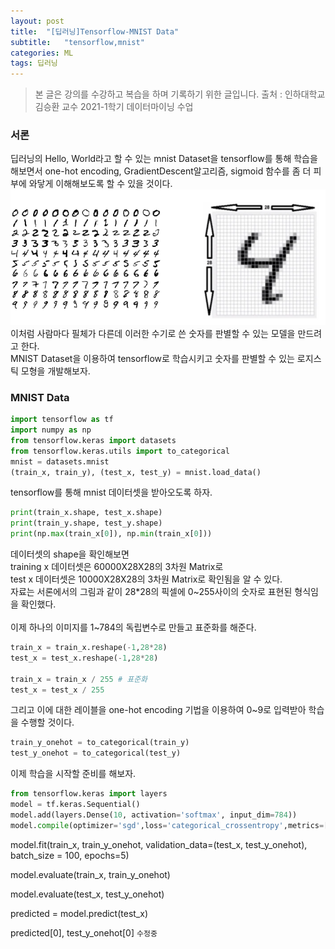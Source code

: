 ```yaml
---
layout: post
title:  "[딥러닝]Tensorflow-MNIST Data"
subtitle:   "tensorflow,mnist"
categories: ML
tags: 딥러닝
---
```


>본 글은 강의를 수강하고 복습을 하며 기록하기 위한 글입니다.
>출처 : 인하대학교 김승환 교수 2021-1학기 데이터마이닝 수업

### 서론

딥러닝의 Hello, World라고 할 수 있는 mnist Dataset을 tensorflow를 통해 학습을 해보면서 one-hot encoding, GradientDescent알고리즘, sigmoid 함수를 좀 더 피부에 와닿게 이해해보도록 할 수 있을 것이다.<br/>
<img src="/assets/img/딥러닝/mnist1.png" title="mnist">
이처럼 사람마다 필체가 다른데 이러한 수기로 쓴 숫자를 판별할 수 있는 모델을 만드려고 한다.<br/>
MNIST Dataset을 이용하여 tensorflow로 학습시키고 숫자를 판별할 수 있는 로지스틱 모형을 개발해보자.<br/>

### MNIST Data

```python
import tensorflow as tf
import numpy as np
from tensorflow.keras import datasets
from tensorflow.keras.utils import to_categorical
mnist = datasets.mnist
(train_x, train_y), (test_x, test_y) = mnist.load_data()
```
tensorflow를 통해 mnist 데이터셋을 받아오도록 하자.
```python
print(train_x.shape, test_x.shape)
print(train_y.shape, test_y.shape)
print(np.max(train_x[0]), np.min(train_x[0]))
```
데이터셋의 shape을 확인해보면<br/>
training x 데이터셋은 60000X28X28의 3차원 Matrix로<br/>
test x 데이터셋은 10000X28X28의 3차원 Matrix로 확인됨을 알 수 있다.<br/>
자료는 서론에서의 그림과 같이 28*28의 픽셀에 0~255사이의 숫자로 표현된 형식임을 확인했다.<br/>
<br/>
이제 하나의 이미지를 1~784의 독립변수로 만들고 표준화를 해준다.
```python
train_x = train_x.reshape(-1,28*28) 
test_x = test_x.reshape(-1,28*28)

train_x = train_x / 255 # 표준화
test_x = test_x / 255
```
그리고 이에 대한 레이블을 one-hot encoding 기법을 이용하여 0~9로 입력받아 학습을 수행할 것이다.
```python
train_y_onehot = to_categorical(train_y)
test_y_onehot = to_categorical(test_y)
```
이제 학습을 시작할 준비를 해보자.
```python
from tensorflow.keras import layers
model = tf.keras.Sequential()
model.add(layers.Dense(10, activation='softmax', input_dim=784))
model.compile(optimizer='sgd',loss='categorical_crossentropy',metrics=['accuracy'])
```

model.fit(train_x, train_y_onehot, validation_data=(test_x, test_y_onehot), batch_size = 100, epochs=5)

model.evaluate(train_x, train_y_onehot)

model.evaluate(test_x, test_y_onehot)

predicted = model.predict(test_x)

predicted[0], test_y_onehot[0]
`수정중`
